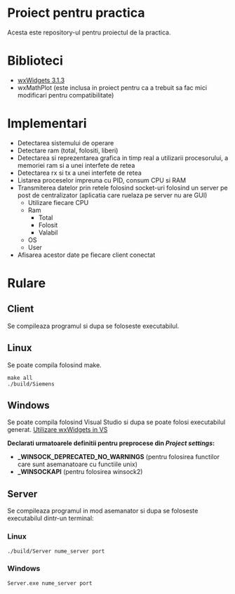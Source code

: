 # Proiect pentru practica
Acesta este repository-ul pentru proiectul de la practica.

# Biblioteci
* [wxWidgets 3.1.3](https://www.wxwidgets.org/downloads/)
* wxMathPlot (este inclusa in proiect pentru ca a trebuit sa fac mici modificari pentru compatibilitate)

# Implementari
* Detectarea sistemului de operare
* Detectare ram (total, folositi, liberi)
* Detectarea si reprezentarea grafica in timp real a utilizarii procesorului, a memoriei ram si a unei interfete de retea
* Detectarea rx si tx a unei interfete de retea 
* Listarea proceselor impreuna cu PID, consum CPU si RAM
* Transmiterea datelor prin retele folosind socket-uri folosind un server pe post de centralizator (aplicatia care ruelaza pe server nu are GUI)
	* Utilizare fiecare CPU
	* Ram
		* Total
		* Folosit
		* Valabil
	* OS
	* User
* Afisarea acestor date pe fiecare client conectat

# Rulare
## Client
Se compileaza programul si dupa se foloseste executabilul.
## Linux
Se poate compila folosind make.

```
make all
./build/Siemens
```
## Windows
Se poate compila folosind Visual Studio si dupa se poate folosi executabilul generat. [Utilizare wxWidgets in VS](https://www.youtube.com/watch?v=sRhoZcNpMb4)

**Declarati urmatoarele definitii pentru preprocese din *Project settings*:**
* **_WINSOCK_DEPRECATED_NO_WARNINGS** (pentru folosirea functilor care sunt asemanatoare cu functiile unix)
* **_WINSOCKAPI** (pentru folosirea winsock2)

## Server
Se compileaza programul in mod asemanator si dupa se foloseste executabilul dintr-un terminal:
### Linux
```
./build/Server nume_server port
```
### Windows
```
Server.exe nume_server port
```